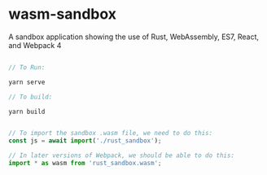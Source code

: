 # wasm-sandbox
A sandbox application showing the use of Rust, WebAssembly, ES7, React, and Webpack 4

```javascript

// To Run:

yarn serve

// To build:

yarn build

```


```javascript

// To import the sandbox .wasm file, we need to do this:
const js = await import('./rust_sandbox'); 

// In later versions of Webpack, we should be able to do this:
import * as wasm from 'rust_sandbox.wasm';

```

